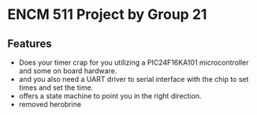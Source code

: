 # ENCM 511 Project by Group 21

## Features
 - Does your timer crap for you utilizing a PIC24F16KA101 microcontroller and some on board hardware.
 - and you also need a UART driver to serial interface with the chip to set times and set the time.
 - offers a state machine to point you in the right direction.
 - removed herobrine